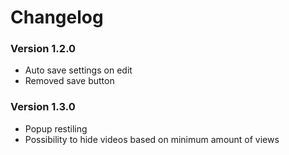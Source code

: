 # Changelog

### Version 1.2.0

- Auto save settings on edit
- Removed save button

### Version 1.3.0

- Popup restiling
- Possibility to hide videos based on minimum amount of views

